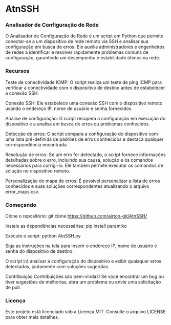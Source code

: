 # AtnSSH

### Analisador de Configuração de Rede
O Analisador de Configuração de Rede é um script em Python que permite conectar-se a um dispositivo de rede remoto via SSH e analisar sua configuração em busca de erros. Ele auxilia administradores e engenheiros de redes a identificar e resolver rapidamente problemas comuns de configuração, garantindo um desempenho e estabilidade ótimos na rede.

### Recursos
Teste de conectividade ICMP: O script realiza um teste de ping ICMP para verificar a conectividade com o dispositivo de destino antes de estabelecer a conexão SSH.

Conexão SSH: Ele estabelece uma conexão SSH com o dispositivo remoto usando o endereço IP, nome de usuário e senha fornecidos.

Análise de configuração: O script recupera a configuração em execução do dispositivo e a analisa em busca de erros ou problemas conhecidos.

Detecção de erros: O script compara a configuração do dispositivo com uma lista pré-definida de padrões de erros conhecidos e destaca qualquer correspondência encontrada.

Resolução de erros: Se um erro for detectado, o script fornece informações detalhadas sobre o erro, incluindo sua causa, solução e os comandos necessários para corrigi-lo. Ele também permite executar os comandos de solução no dispositivo remoto.

Personalização do mapa de erros: É possível personalizar a lista de erros conhecidos e suas soluções correspondentes atualizando o arquivo error_maps.csv.

### Começando
Clone o repositório: git clone https://github.com/airton-git/AtnSSH/

Instale as dependências necessárias: pip install paramiko

Execute o script: python AtnSSH.py

Siga as instruções na tela para inserir o endereço IP, nome de usuário e senha do dispositivo de destino.

O script irá analisar a configuração do dispositivo e exibir quaisquer erros detectados, juntamente com soluções sugeridas.

Contribuição
Contribuições são bem-vindas! Se você encontrar um bug ou tiver sugestões de melhorias, abra um problema ou envie uma solicitação de pull.

### Licença
Este projeto está licenciado sob a Licença MIT. Consulte o arquivo LICENSE para obter mais detalhes.
